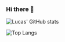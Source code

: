 ### Hi there 👋

![Lucas' GitHub stats](https://github-readme-stats.vercel.app/api?username=Lucas-L-S-Haine&theme=nord&show_icons=true)

![Top Langs](https://github-readme-stats.vercel.app/api/top-langs/?username=Lucas-L-S-Haine&layout=compact&theme=nord)

<!--
**Lucas-L-S-Haine/Lucas-L-S-Haine** is a ✨ _special_ ✨ repository because its `README.md` (this file) appears on your GitHub profile.

Here are some ideas to get you started:

- 🔭 I’m currently working on ...
- 🌱 I’m currently learning ...
- 👯 I’m looking to collaborate on ...
- 🤔 I’m looking for help with ...
- 💬 Ask me about ...
- 📫 How to reach me: ...
- 😄 Pronouns: ...
- ⚡ Fun fact: ...
-->
